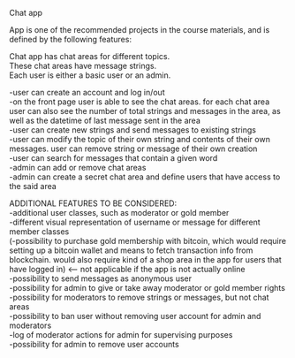 Chat app

App is one of the recommended projects in the course materials,
and is defined by the following features:

Chat app has chat areas for different topics.  
These chat areas have message strings.  
Each user is either a basic user or an admin.  

-user can create an account and log in/out  
-on the front page user is able to see the chat areas. for each chat area
user can also see the number of total strings and messages in the area, as
well as the datetime of last message sent in the area  
-user can create new strings and send messages to existing strings  
-user can modify the topic of their own string and contents of their own
messages. user can remove string or message of their own creation  
-user can search for messages that contain a given word  
-admin can add or remove chat areas  
-admin can create a secret chat area and define users that have access to the said area  
  
ADDITIONAL FEATURES TO BE CONSIDERED:  
-additional user classes, such as moderator or gold member  
-different visual representation of username or message for different
member classes  
(-possibility to purchase gold membership with bitcoin, which would require
setting up a bitcoin wallet and means to fetch transaction info from 
blockchain. would also require kind of a shop area in the app for users 
that have logged in) <-- not applicable if the app is not actually online  
-possibility to send messages as anonymous user  
-possibility for admin to give or take away moderator or gold member rights  
-possibility for moderators to remove strings or messages, but not chat areas  
-possibility to ban user without removing user account for admin and moderators  
-log of moderator actions for admin for supervising purposes  
-possibility for admin to remove user accounts
